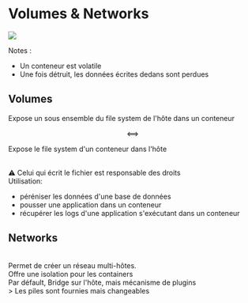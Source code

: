 # Volumes & Networks

![](ressources/docker-turtles-communication.jpg)

Notes :
- Un conteneur est volatile
- Une fois détruit, les données écrites dedans sont perdues



## Volumes

Expose un sous ensemble du file system de l'hôte dans un conteneur

<center>⟺</center>

<!-- .element class="align-right" -->
Expose le file system d'un conteneur dans l'hôte

<br/>
⚠ Celui qui écrit le fichier est responsable des droits

<br/>
Utilisation:

- péréniser les données d'une base de données
- pousser une application dans un conteneur
- récupérer les logs d'une application s'exécutant dans un conteneur



## Networks

<br/>
Permet de créer un réseau multi-hôtes.

<br/>
Offre une isolation pour les containers

<br/>
Par défault, Bridge sur l'hôte, mais mécanisme de plugins

<br/>
<!-- .element class="align-right" -->
> Les piles sont fournies mais changeables
